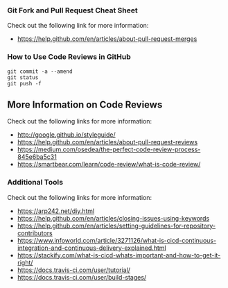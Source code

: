 ### Git Fork and Pull Request Cheat Sheet

Check out the following link for more information:

- https://help.github.com/en/articles/about-pull-request-merges

### How to Use Code Reviews in GitHub

```
git commit -a --amend
git status
git push -f
```

## More Information on Code Reviews

Check out the following links for more information:

- http://google.github.io/styleguide/
- https://help.github.com/en/articles/about-pull-request-reviews
- https://medium.com/osedea/the-perfect-code-review-process-845e6ba5c31
- https://smartbear.com/learn/code-review/what-is-code-review/

### Additional Tools

Check out the following links for more information:

- https://arp242.net/diy.html 
- https://help.github.com/en/articles/closing-issues-using-keywords
- https://help.github.com/en/articles/setting-guidelines-for-repository-contributors 
- https://www.infoworld.com/article/3271126/what-is-cicd-continuous-integration-and-continuous-delivery-explained.html
- https://stackify.com/what-is-cicd-whats-important-and-how-to-get-it-right/
- https://docs.travis-ci.com/user/tutorial/
- https://docs.travis-ci.com/user/build-stages/